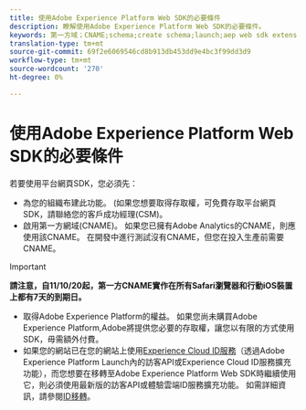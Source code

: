 ```yaml
---
title: 使用Adobe Experience Platform Web SDK的必要條件
description: 瞭解使用Adobe Experience Platform Web SDK的必要條件。
keywords: 第一方域；CNAME;schema;create schema;launch;aep web sdk extension;extension;configuration id;configuration tool;data element;create data element;XDM Object;sendEvent;sendEvent;
translation-type: tm+mt
source-git-commit: 69f2e6069546cd8b913db453dd9e4bc3f99dd3d9
workflow-type: tm+mt
source-wordcount: '270'
ht-degree: 0%

---
```



# 使用Adobe Experience Platform Web SDK的必要條件

若要使用平台網頁SDK，您必須先：

- 為您的組織布建此功能。 (如果您想要取得存取權，可免費存取平台網頁SDK，請聯絡您的客戶成功經理(CSM)。
- 啟用第一方網域(CNAME)。 如果您已擁有Adobe Analytics的CNAME，則應使用該CNAME。 在開發中進行測試沒有CNAME，但您在投入生產前需要CNAME。

>[!IMPORTANT]
>
>**請注意，自11/10/20起，第一方CNAME實作在所有Safari瀏覽器和行動iOS裝置上都有7天的到期日。**

- 取得Adobe Experience Platform的權益。 如果您尚未購買Adobe Experience Platform,Adobe將提供您必要的存取權，讓您以有限的方式使用SDK，毋需額外付費。
- 如果您的網站已在您的網站上使用[Experience Cloud ID服務](https://experienceleague.adobe.com/docs/experience-platform/edge/identity/overview.html)（透過Adobe Experience Platform Launch內的訪客API或Experience Cloud ID服務擴充功能），而您想要在移轉至Adobe Experience Platform Web SDK時繼續使用它，則必須使用最新版的訪客API或體驗雲端ID服務擴充功能。 如需詳細資訊，請參閱[ID移轉](https://experienceleague.adobe.com/docs/experience-platform/edge/identity/overview.html?lang=en#identity)。
